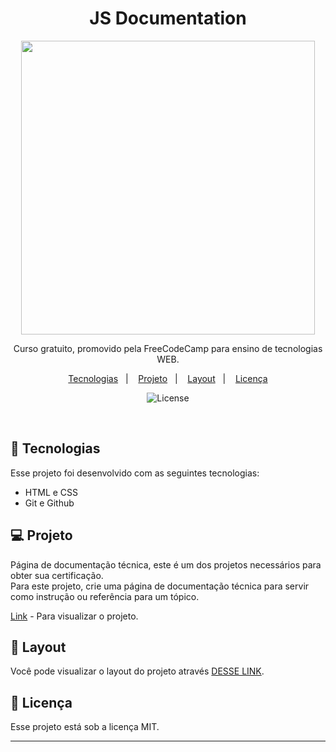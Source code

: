 <h1 align="center">JS Documentation</h1>
    <p align="center">
        <a href="https://rafael-malaquias.github.io/Projeto-Discover/">
        <img height="470em" src="assets/Screenshot.png">
        </a>
    </p>

<p align="center">
    Curso gratuito, promovido pela FreeCodeCamp para ensino de tecnologias WEB.
</p>

<p align="center">
    <a href="#🚀-tecnologias">Tecnologias</a>&nbsp;&nbsp;&nbsp;|&nbsp;&nbsp;&nbsp;
    <a href="#💻-projeto">Projeto</a>&nbsp;&nbsp;&nbsp;|&nbsp;&nbsp;&nbsp;
    <a href="#🔖-layout">Layout</a>&nbsp;&nbsp;&nbsp;|&nbsp;&nbsp;&nbsp;
    <a href="#📝-licença">Licença</a>
</p>

<p align="center">
  <img alt="License" src="https://img.shields.io/static/v1?label=license&message=MIT&color=49AA26&labelColor=000000">
</p>

<br>



## 🚀 Tecnologias

Esse projeto foi desenvolvido com as seguintes tecnologias:

- HTML e CSS
- Git e Github

## 💻 Projeto
Página de documentação técnica, este é um dos projetos necessários para obter sua certificação.
<br>
Para este projeto, crie uma página de documentação técnica para servir como instrução ou referência para um tópico.

[Link](https://www.freecodecamp.org/portuguese/learn/2022/responsive-web-design/build-a-technical-documentation-page-project/build-a-technical-documentation-page) - Para visualizar o projeto.

## 🔖 Layout

Você pode visualizar o layout do projeto através [DESSE LINK](https://technical-documentation-page.freecodecamp.rocks/#Hello_world).

##  📝 Licença

Esse projeto está sob a licença MIT.

---